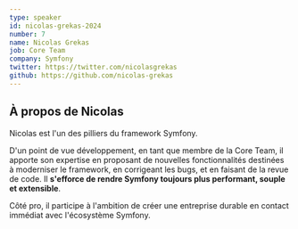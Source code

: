 ```yaml
---
type: speaker
id: nicolas-grekas-2024
number: 7
name: Nicolas Grekas
job: Core Team
company: Symfony
twitter: https://twitter.com/nicolasgrekas
github: https://github.com/nicolas-grekas
---
```


## À propos de Nicolas

Nicolas est l'un des pilliers du framework Symfony.

D'un point de vue développement, en tant que membre de la Core Team, il apporte son expertise en proposant de nouvelles fonctionnalités destinées à moderniser le framework, en corrigeant les bugs, et en faisant de la revue de code. Il **s'efforce de rendre Symfony toujours plus performant, souple et extensible**. 

Côté pro, il participe à l'ambition de créer une entreprise durable en contact immédiat avec l'écosystème Symfony.
